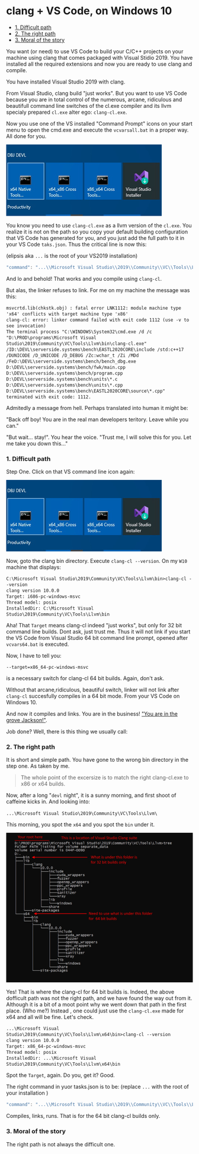 <h1> clang + VS Code, on Windows 10</h1>

- [1. Difficult path](#1-difficult-path)
- [2. The right path](#2-the-right-path)
- [3. Moral of the story](#3-moral-of-the-story)

You want (or need) to use VS Code to build your C/C++ projects on your machine using clang that comes packaged with Visual Stidio 2019. You have installed all the required extensions and now you are ready to use clang and compile. 

You have installed Visual Studio 2019 with clang. 

From Visual Studio, clang build "just works". But you want to use VS Code because you are in total control of the numerous, arcane, ridiculous and beautifull command line switches of the cl.exe compiler and its llvm specialy prepared `cl.exe` alter ego: `clang-cl.exe`. 

Now you use one of the VS installed "Command Prompt" icons on your start menu to open the cmd.exe and execute the `vcvarsall.bat` in a proper way. All done for you.

![vs cli icons](vs2019_start_the_cli.jpg)

You know you need to use `clang-cl.exe` as a llvm version of the `cl.exe`. You realize it is not on the path so you copy your default building configuration that VS Code has generated for you, and you just add the full path to it in your VS Code `taks.json`. Thus the critical line is now this:

(elipsis aka `...` is the root of your VS2019 installation)

```cpp
"command": "...\\Microsoft Visual Studio\\2019\\Community\\VC\\Tools\\Llvm\\bin\\clang-cl.exe",
```

And lo and behold! That works and you compile using `clang-cl`. 

But alas, the linker refuses to link. For me on my machine the message was this:

```
msvcrtd.lib(chkstk.obj) : fatal error LNK1112: module machine type 'x64' conflicts with target machine type 'x86'
clang-cl: error: linker command failed with exit code 1112 (use -v to see invocation)
The terminal process "C:\WINDOWS\System32\cmd.exe /d /c "D:\PROD\programs\Microsoft Visual Studio\2019\Community\VC\Tools\Llvm\bin\clang-cl.exe" /ID:\DEVL\serverside.systems\bench\EASTL2020CORE\include /std:c++17 /DUNICODE /D_UNICODE /D_DEBUG /Zc:wchar_t /Zi /MDd /FeD:\DEVL\serverside.systems\bench/bench_dbg.exe D:\DEVL\serverside.systems\bench/fwk/main.cpp D:\DEVL\serverside.systems\bench/program.cpp D:\DEVL\serverside.systems\bench\units\*.c D:\DEVL\serverside.systems\bench\units\*.cpp D:\DEVL\serverside.systems\bench\EASTL2020CORE\source\*.cpp" terminated with exit code: 1112.
```

Admitedly a message from hell. Perhaps translated into human it might be: 

"Back off boy! You are in the real man developers teritory. Leave while you can."

"But wait... stay!". You hear the voice. "Trust me, I will solve this for you. Let me take you down this..."

### 1. Difficult path

Step One. Click on that VS command line icon again: 

![vs cli icons](vs2019_start_the_cli.jpg)


Now, goto the clang bin directory. Execute `clang-cl --version`. On my `W10` machine that displays:

```
C:\Microsoft Visual Studio\2019\Community\VC\Tools\Llvm\bin>clang-cl --version
clang version 10.0.0
Target: i686-pc-windows-msvc
Thread model: posix
InstalledDir: C:\Microsoft Visual Studio\2019\Community\VC\Tools\Llvm\bin
```

Aha! That `Target` means clang-cl indeed "just works", but only for 32 bit command line builds. Dont ask, just trust me. Thus it will not link if you start the VS Code from Visual Studio 64 bit command line prompt, opened after `vcvars64.bat` is executed. 

Now, I have to tell you:

```
--target=x86_64-pc-windows-msvc
```

is a necessary switch for clang-cl 64 bit builds. Again, don't ask.

Without that arcane,ridiculous, beautiful switch, linker will not link after `clang-cl` succesfully compiles in a 64 bit mode. From your VS Code on Windows 10.

And now it compiles and links. You are in the business! ["You are in the grove Jackson!"](https://youtu.be/m7COYi2_58g). 

Job done? Well, there is this thing we usually call:

### 2. The right path

It is short and simple path. You have gone to the wrong bin directory in the step one. As taken by me. 

> The whole point of the excersize is to match the right clang-cl.exe to x86 or x64 builds. 
 
Now, after a long "`devl` night", it is a sunny morning, and first shoot of caffeine kicks in. And looking into:

`...\Microsoft Visual Studio\2019\Community\VC\Tools\Llvm\`

This morning, you spot the `x64` and you spot the `bin` under it. 

![clang vstudio location](clang_tree.jpg)

Yes! That is where the clang-cl for 64 bit builds is. Indeed, the above dofficult path was not the right path, and we have found the way out from it. Although it is a bit of a moot point why we went down that path in the first place. (Who me?) Instead , one could just use the `clang-cl.exe` made for x64 and all will be fine. Let's check.

```
...\Microsoft Visual Studio\2019\Community\VC\Tools\Llvm\x64\bin>clang-cl --version
clang version 10.0.0
Target: x86_64-pc-windows-msvc
Thread model: posix
InstalledDir: ...\Microsoft Visual Studio\2019\Community\VC\Tools\Llvm\x64\bin
```

Spot the `Target`, again. Do you, get it? Good.

The right command in yuor tasks.json is to be: (replace `...` with the root of your installation )

```cpp
"command": "...\\Microsoft Visual Studio\\2019\\Community\\VC\\Tools\\Llvm\\x64\\bin\\clang-cl.exe",
```

Compiles, links, runs. That is for the 64 bit clang-cl builds only.

### 3. Moral of the story

The right path is not always the difficult one.
